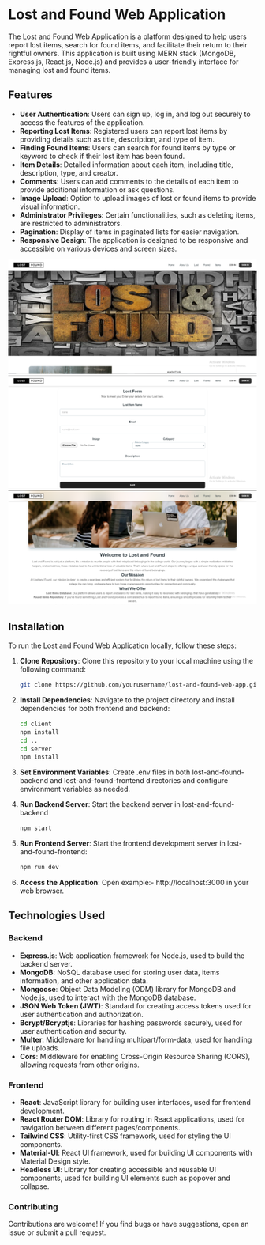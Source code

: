 # Lost and Found Web Application

The Lost and Found Web Application is a platform designed to help users report lost items, search for found items, and facilitate their return to their rightful owners. This application is built using MERN stack (MongoDB, Express.js, React.js, Node.js) and provides a user-friendly interface for managing lost and found items.

## Features

- **User Authentication**: Users can sign up, log in, and log out securely to access the features of the application.
- **Reporting Lost Items**: Registered users can report lost items by providing details such as title, description, and type of item.
- **Finding Found Items**: Users can search for found items by type or keyword to check if their lost item has been found.
- **Item Details**: Detailed information about each item, including title, description, type, and creator.
- **Comments**: Users can add comments to the details of each item to provide additional information or ask questions.
- **Image Upload**: Option to upload images of lost or found items to provide visual information.
- **Administrator Privileges**: Certain functionalities, such as deleting items, are restricted to administrators.
- **Pagination**: Display of items in paginated lists for easier navigation.
- **Responsive Design**: The application is designed to be responsive and accessible on various devices and screen sizes.

![LostAndFound](./server/LF1.png)
![LostAndFound](./server/LF2.png)
![LostAndFound](./server/LF3.png)

## Installation

To run the Lost and Found Web Application locally, follow these steps:

1. **Clone Repository**: Clone this repository to your local machine using the following command:

   ```bash
   git clone https://github.com/yourusername/lost-and-found-web-app.git
2. **Install Dependencies**: Navigate to the project directory and install dependencies for both frontend and backend:
   ```bash
   cd client
   npm install
   cd ..
   cd server
   npm install
3. **Set Environment Variables**: Create .env files in both lost-and-found-backend and lost-and-found-frontend directories and configure environment variables as needed.
4. **Run Backend Server**: Start the backend server in lost-and-found-backend
   ```bash
   npm start
5. **Run Frontend Server**: Start the frontend development server in lost-and-found-frontend:
   ```bash
   npm run dev
6. **Access the Application**: Open example:- http://localhost:3000 in your web browser.

## Technologies Used

### Backend

- **Express.js**: Web application framework for Node.js, used to build the backend server.
- **MongoDB**: NoSQL database used for storing user data, items information, and other application data.
- **Mongoose**: Object Data Modeling (ODM) library for MongoDB and Node.js, used to interact with the MongoDB database.
- **JSON Web Token (JWT)**: Standard for creating access tokens used for user authentication and authorization.
- **Bcrypt/Bcryptjs**: Libraries for hashing passwords securely, used for user authentication and security.
- **Multer**: Middleware for handling multipart/form-data, used for handling file uploads.
- **Cors**: Middleware for enabling Cross-Origin Resource Sharing (CORS), allowing requests from other origins.

### Frontend

- **React**: JavaScript library for building user interfaces, used for frontend development.
- **React Router DOM**: Library for routing in React applications, used for navigation between different pages/components.
- **Tailwind CSS**: Utility-first CSS framework, used for styling the UI components.
- **Material-UI**: React UI framework, used for building UI components with Material Design style.
- **Headless UI**: Library for creating accessible and reusable UI components, used for building UI elements such as popover and collapse.

### Contributing
Contributions are welcome! If you find bugs or have suggestions, open an issue or submit a pull request.